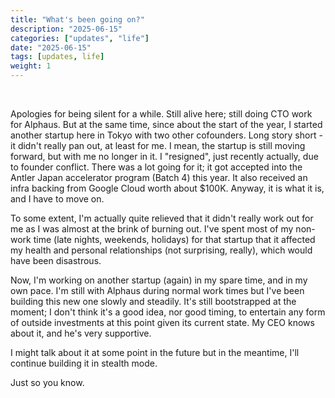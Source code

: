 ```yaml
---
title: "What's been going on?"
description: "2025-06-15"
categories: ["updates", "life"]
date: "2025-06-15"
tags: [updates, life]
weight: 1
---
```


<br>

Apologies for being silent for a while. Still alive here; still doing CTO work for Alphaus. But at the same time, since about the start of the year, I started another startup here in Tokyo with two other cofounders. Long story short - it didn't really pan out, at least for me. I mean, the startup is still moving forward, but with me no longer in it. I "resigned", just recently actually, due to founder conflict. There was a lot going for it; it got accepted into the Antler Japan accelerator program (Batch 4) this year. It also received an infra backing from Google Cloud worth about $100K. Anyway, it is what it is, and I have to move on.

To some extent, I'm actually quite relieved that it didn't really work out for me as I was almost at the brink of burning out. I've spent most of my non-work time (late nights, weekends, holidays) for that startup that it affected my health and personal relationships (not surprising, really), which would have been disastrous.

Now, I'm working on another startup (again) in my spare time, and in my own pace. I'm still with Alphaus during normal work times but I've been building this new one slowly and steadily. It's still bootstrapped at the moment; I don't think it's a good idea, nor good timing, to entertain any form of outside investments at this point given its current state. My CEO knows about it, and he's very supportive.

I might talk about it at some point in the future but in the meantime, I'll continue building it in stealth mode.

Just so you know.

<br>
